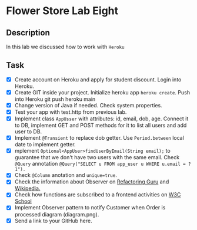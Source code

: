 # Flower Store Lab Eight

## Description 

In this lab we discussed how to work with `Heroku`

## Task

- [x] Create account on Heroku and apply for student discount. Login into Heroku.
- [x] Create GIT inside your project. Initialize heroku app `heroku create`. Push into Heroku git push heroku main
- [x] Change version of Java if needed. Check system.properties.
- [x] Test your app with test.http from previous lab.
- [x] Implement class `AppUsser` with attributes: id, email, dob, age. Connect it to DB, implement
GET and POST methods for it to list all users and add user to DB.
- [x] Implement `@Transient` to replace dob getter. Use `Period.between` local date to implement getter.
- [x] mplement `Optional<AppUser>findUserByEmail(String email);` to guarantee that we don't have two users with the same email. Check `@Query` annotation `@Query("SELECT u FROM app_user u WHERE u.email = ?1").`
- [x] Check `@Column` anotation and `unique=true`.
- [x] Check the information about Observer on <a href="https://refactoring.guru/design-patterns/observer">Refactoring Guru</a>
and <a href="https://en.wikipedia.org/wiki/Observer_pattern">Wikipedia.</a>
- [x] Check how functions are subscribed to a frontend activities on <a href="https://www.w3schools.com/jsref/tryit.asp?filename=tryjsref_onclick">W3C School</a>
- [x] Implement Observer pattern to notify Customer when Order is processed diagram (diagram.png).
- [x] Send a link to your GitHub here.

